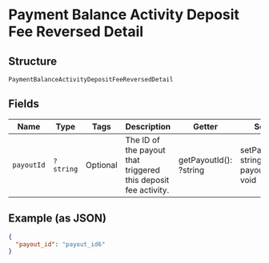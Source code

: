 
# Payment Balance Activity Deposit Fee Reversed Detail

## Structure

`PaymentBalanceActivityDepositFeeReversedDetail`

## Fields

| Name | Type | Tags | Description | Getter | Setter |
|  --- | --- | --- | --- | --- | --- |
| `payoutId` | `?string` | Optional | The ID of the payout that triggered this deposit fee activity. | getPayoutId(): ?string | setPayoutId(?string payoutId): void |

## Example (as JSON)

```json
{
  "payout_id": "payout_id6"
}
```

